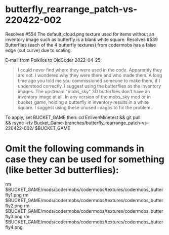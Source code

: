 # butterfly_rearrange_patch-vs-220422-002

Resolves #554 The default_cloud.png texture used for items without an inventory image such as butterfly is a blank white square.
Resolves #539 Butterflies (each of the 4 butterfly textures) from codermobs has a false edge (cut curve) due to scaling.

E-mail from Poikilos to OldCoder 2022-04-25:
> I could never find where they were used in the code. Apparently they
> are not. I wondered why they were there and who made them. A long time
> ago you told me you commissioned someone to make them, if I understood
> correctly. I suggest using the butterflies as the inventory images. The
> upstream "mobs_sky" 3D butterflies don't have an inventory image at
> all. In any version of the mobs_sky mod or in bucket_game, holding a
> butterfly in inventory results in a white square. I suggest using these
> unused images to fix the problem.

To apply, set BUCKET_GAME then:
cd EnlivenMinetest && git pull \
 && rsync -rtv Bucket_Game-branches/butterfly_rearrange_patch-vs-220422-002/ $BUCKET_GAME


# Omit the following commands in case they can be used for something (like better 3d butterflies):
rm $BUCKET_GAME/mods/codermobs/codermobs/textures/codermobs_butterfly1.png
rm $BUCKET_GAME/mods/codermobs/codermobs/textures/codermobs_butterfly2.png
rm $BUCKET_GAME/mods/codermobs/codermobs/textures/codermobs_butterfly3.png
rm $BUCKET_GAME/mods/codermobs/codermobs/textures/codermobs_butterfly4.png
